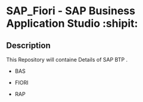 
# SAP_Fiori - SAP Business Application Studio :shipit:

## Description

This Repository will containe Details of SAP BTP .

- BAS
* FIORI
+ RAP
